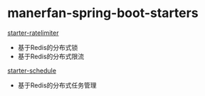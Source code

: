 # manerfan-spring-boot-starters

[starter-ratelimiter](manerfan-springboot-starter-ratelimiter/README.md)
- 基于Redis的分布式锁
- 基于Redis的分布式限流

[starter-schedule](manerfan-springboot-starter-schedule/README.md)
- 基于Redis的分布式任务管理
